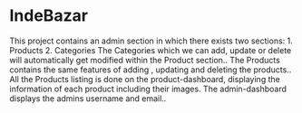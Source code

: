 # IndeBazar
This project contains an admin section in which there exists two sections: 1. Products  2. Categories The Categories which we can add, update or delete will automatically get modified within the Product section..  The Products contains the same features of adding , updating and deleting the products.. All the Products listing is done on the product-dashboard, displaying the information of each product including their images. The admin-dashboard displays the admins username and email..
